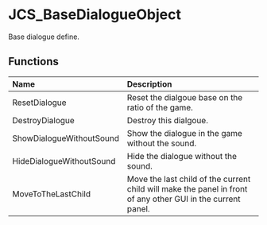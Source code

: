 # JCS_BaseDialogueObject

Base dialogue define.

## Functions

| Name | Description |
|:---|:---|
| ResetDialogue | Reset the dialgoue base on the ratio of the game. |
| DestroyDialogue | Destroy this dialgoue. |
| ShowDialogueWithoutSound | Show the dialogue in the game without the sound. |
| HideDialogueWithoutSound | Hide the dialogue without the sound. |
| MoveToTheLastChild | Move the last child of the current child will make the panel in front of any other GUI in the current panel. |
